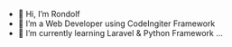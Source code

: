 - 👋 Hi, I’m Rondolf
- 👀 I’m a Web Developer using CodeIngiter Framework
- 🌱 I’m currently learning Laravel & Python Framework ...

<!---
rondolf520/rondolf520 is a ✨ special ✨ repository because its `README.md` (this file) appears on your GitHub profile.
You can click the Preview link to take a look at your changes.
--->
